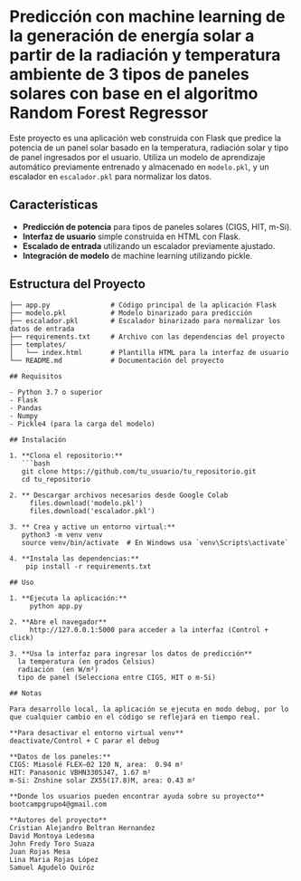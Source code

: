 # Predicción con machine learning de la generación de energía solar a partir de la radiación y temperatura ambiente de 3 tipos de paneles solares con base en el algoritmo Random Forest Regressor

Este proyecto es una aplicación web construida con Flask que predice la potencia de un panel solar basado en la temperatura, radiación solar y tipo de panel ingresados por el usuario. Utiliza un modelo de aprendizaje automático previamente entrenado y almacenado en `modelo.pkl`, y un escalador en `escalador.pkl` para normalizar los datos.

## Características

- **Predicción de potencia** para tipos de paneles solares (CIGS, HIT, m-Si).
- **Interfaz de usuario** simple construida en HTML con Flask.
- **Escalado de entrada** utilizando un escalador previamente ajustado.
- **Integración de modelo** de machine learning utilizando pickle.

## Estructura del Proyecto

```plaintext
├── app.py               # Código principal de la aplicación Flask
├── modelo.pkl           # Modelo binarizado para predicción
├── escalador.pkl        # Escalador binarizado para normalizar los datos de entrada
├── requirements.txt     # Archivo con las dependencias del proyecto
├── templates/
│   └── index.html       # Plantilla HTML para la interfaz de usuario
└── README.md            # Documentación del proyecto

## Requisitos

- Python 3.7 o superior
- Flask
- Pandas
- Numpy
- Pickle4 (para la carga del modelo)

## Instalación

1. **Clona el repositorio:**
   ```bash
   git clone https://github.com/tu_usuario/tu_repositorio.git
   cd tu_repositorio

2. ** Descargar archivos necesarios desde Google Colab
     files.download('modelo.pkl')
     files.download('escalador.pkl')
 
3. ** Crea y active un entorno virtual:**
   python3 -m venv venv
   source venv/bin/activate  # En Windows usa `venv\Scripts\activate`
   
4. **Instala las dependencias:**
    pip install -r requirements.txt

## Uso

1. **Ejecuta la aplicación:**
     python app.py

2. **Abre el navegador** 
     http://127.0.0.1:5000 para acceder a la interfaz (Control + click)

3. **Usa la interfaz para ingresar los datos de predicción**
  la temperatura (en grados Celsius)
  radiación  (en W/m²)
  tipo de panel (Selecciona entre CIGS, HIT o m-Si)

## Notas

Para desarrollo local, la aplicación se ejecuta en modo debug, por lo que cualquier cambio en el código se reflejará en tiempo real.

**Para desactivar el entorno virtual venv**
deactivate/Control + C parar el debug

**Datos de los paneles:**
CIGS: Miasolé FLEX–02 120 N, area:  0.94 m²
HIT: Panasonic VBHN330SJ47, 1.67 m²
m-Si: Znshine solar ZX55(17.8)M, area: 0.43 m²

**Donde los usuarios pueden encontrar ayuda sobre su proyecto**
bootcampgrupo4@gmail.com

**Autores del proyecto**
Cristian Alejandro Beltran Hernandez
David Montoya Ledesma
John Fredy Toro Suaza
Juan Rojas Mesa
Lina Maria Rojas López
Samuel Agudelo Quiróz
